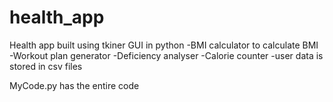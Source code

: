 # health_app
Health app built using tkiner GUI in python
-BMI calculator to calculate BMI
-Workout plan generator
-Deficiency analyser
-Calorie counter
-user data is stored in csv files

MyCode.py has the entire code
